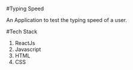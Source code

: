 #Typing Speed

An Application to test the typing speed of a user.

#Tech Stack
1. ReactJs
2. Javascript
3. HTML
4. CSS




